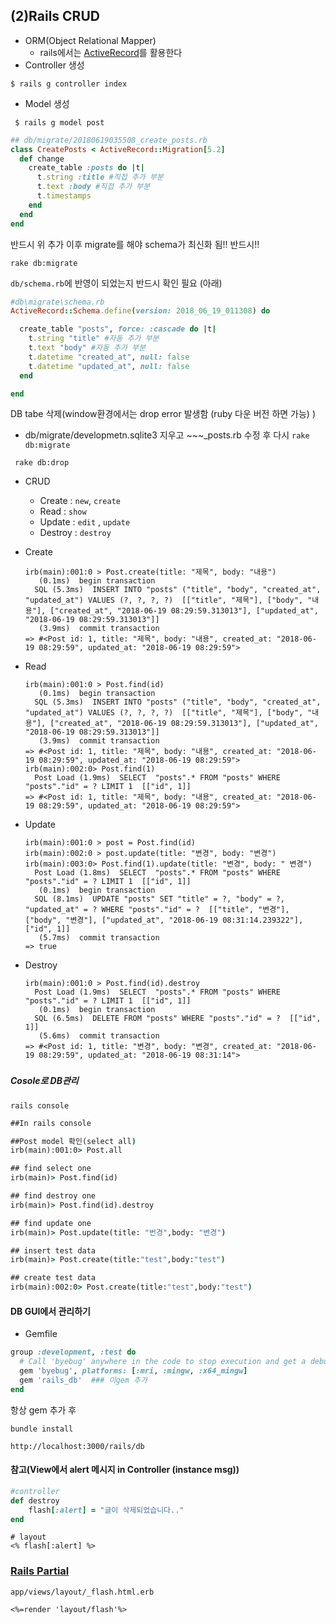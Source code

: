## (2)Rails CRUD

- ORM(Object Relational Mapper)
  - rails에서는 [ActiveRecord](https://guides.rorlab.org/active_record_basics.html)를 활용한다
- Controller 생성

`$ rails g controller index`

- Model 생성

` $ rails g model post` 

```ruby
## db/migrate/20180619035508_create_posts.rb
class CreatePosts < ActiveRecord::Migration[5.2]
  def change
    create_table :posts do |t|
      t.string :title #직접 추가 부분
      t.text :body #직접 추가 부분
      t.timestamps
    end
  end
end
```

반드시 위 추가 이후 migrate를 해야 schema가 최신화 됨!! 반드시!!

`rake db:migrate`

`db/schema.rb`에 반영이 되었는지 반드시 확인 필요 (아래)

```ruby
#db\migrate\schema.rb
ActiveRecord::Schema.define(version: 2018_06_19_011308) do

  create_table "posts", force: :cascade do |t|
    t.string "title" #자동 추가 부분
    t.text "body" #자동 추가 부분
    t.datetime "created_at", null: false
    t.datetime "updated_at", null: false
  end

end
```



DB tabe 삭제(window환경에서는 drop error 발생함 (ruby 다운 버전 하면 가능) )

- db/migrate/developmetn.sqlite3 지우고 ~~~_posts.rb 수정 후 다시 `rake db:migrate`

` rake db:drop`



- CRUD

  - Create : `new`, `create`
  - Read : `show`
  - Update : `edit` , `update`
  - Destroy : `destroy`

- Create

  ```
  irb(main):001:0 > Post.create(title: "제목", body: "내용")
     (0.1ms)  begin transaction
    SQL (5.3ms)  INSERT INTO "posts" ("title", "body", "created_at", "updated_at") VALUES (?, ?, ?, ?)  [["title", "제목"], ["body", "내용"], ["created_at", "2018-06-19 08:29:59.313013"], ["updated_at", "2018-06-19 08:29:59.313013"]]
     (3.9ms)  commit transaction
  => #<Post id: 1, title: "제목", body: "내용", created_at: "2018-06-19 08:29:59", updated_at: "2018-06-19 08:29:59">
  ```

- Read

  ```
  irb(main):001:0 > Post.find(id)
     (0.1ms)  begin transaction
    SQL (5.3ms)  INSERT INTO "posts" ("title", "body", "created_at", "updated_at") VALUES (?, ?, ?, ?)  [["title", "제목"], ["body", "내용"], ["created_at", "2018-06-19 08:29:59.313013"], ["updated_at", "2018-06-19 08:29:59.313013"]]
     (3.9ms)  commit transaction
  => #<Post id: 1, title: "제목", body: "내용", created_at: "2018-06-19 08:29:59", updated_at: "2018-06-19 08:29:59">
  irb(main):002:0> Post.find(1)
    Post Load (1.9ms)  SELECT  "posts".* FROM "posts" WHERE "posts"."id" = ? LIMIT 1  [["id", 1]]
  => #<Post id: 1, title: "제목", body: "내용", created_at: "2018-06-19 08:29:59", updated_at: "2018-06-19 08:29:59">
  ```

- Update

  ```
  irb(main):001:0 > post = Post.find(id)
  irb(main):002:0 > post.update(title: "변경", body: "변경")
  irb(main):003:0> Post.find(1).update(title: "변경", body: " 변경")
    Post Load (1.8ms)  SELECT  "posts".* FROM "posts" WHERE "posts"."id" = ? LIMIT 1  [["id", 1]]
     (0.1ms)  begin transaction
    SQL (8.1ms)  UPDATE "posts" SET "title" = ?, "body" = ?, "updated_at" = ? WHERE "posts"."id" = ?  [["title", "변경"], ["body", "변경"], ["updated_at", "2018-06-19 08:31:14.239322"], ["id", 1]]
     (5.7ms)  commit transaction
  => true
  ```

- Destroy

  ```
  irb(main):001:0 > Post.find(id).destroy
    Post Load (1.9ms)  SELECT  "posts".* FROM "posts" WHERE "posts"."id" = ? LIMIT 1  [["id", 1]]
     (0.1ms)  begin transaction
    SQL (6.5ms)  DELETE FROM "posts" WHERE "posts"."id" = ?  [["id", 1]]
     (5.6ms)  commit transaction
  => #<Post id: 1, title: "변경", body: "변경", created_at: "2018-06-19 08:29:59", updated_at: "2018-06-19 08:31:14">
  ```

### 

##### Cosole로 DB관리

`rails console`

```cmd
##In rails console

##Post model 확인(select all)
irb(main):001:0> Post.all

## find select one 
irb(main)> Post.find(id)

## find destroy one
irb(main)> Post.find(id).destroy

## find update one
irb(main)> Post.update(title: "번경",body: "변경")

## insert test data 
irb(main)> Post.create(title:"test",body:"test")

## create test data 
irb(main):002:0> Post.create(title:"test",body:"test")

```



#### DB GUI에서 관리하기

- Gemfile

```ruby
group :development, :test do
  # Call 'byebug' anywhere in the code to stop execution and get a debugger console
  gem 'byebug', platforms: [:mri, :mingw, :x64_mingw]
  gem 'rails_db'  ### 이gem 추가
end

```

항상 gem 추가 후

`bundle install`

`http://localhost:3000/rails/db`





#### 참고(View에서 alert 메시지 in Controller (instance msg))

```ruby
#controller
def destroy
    flash[:alert] = "글이 삭제되었습니다.."
end
```

```erb
# layout
<% flash[:alert] %>
```

### [Rails Partial](https://guides.rorlab.org/layouts_and_rendering.html#%ED%8C%8C%EC%85%9C-partial-%EC%82%AC%EC%9A%A9%ED%95%98%EA%B8%B0)

`app/views/layout/_flash.html.erb`

```erb
<%=render 'layout/flash'%>
```